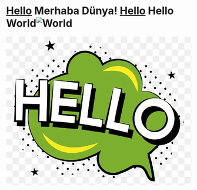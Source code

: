 #      [Hello](https://github.com/TheDudeThatCode/TheDudeThatCode/blob/master/Assets/Hi.gif) Merhaba Dünya! [Hello](https://github.com/TheDudeThatCode/TheDudeThatCode/blob/master/Assets/Hi.gif) Hello World![World](https://github.com/TheDudeThatCode/TheDudeThatCode/blob/master/Assets/Earth.gif)

![Hello PNG](hello.png)
